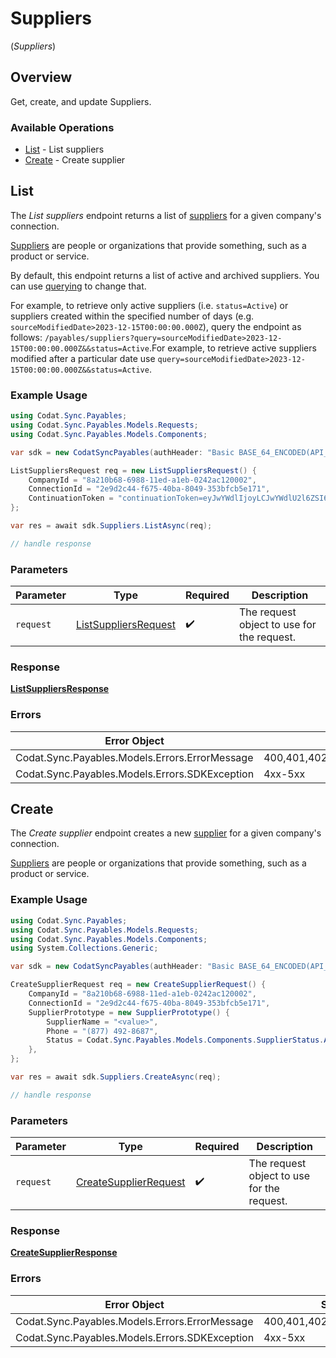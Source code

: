 # Suppliers
(*Suppliers*)

## Overview

Get, create, and update Suppliers.

### Available Operations

* [List](#list) - List suppliers
* [Create](#create) - Create supplier

## List

The *List suppliers* endpoint returns a list of [suppliers](https://docs.codat.io/sync-for-payables-api#/schemas/Supplier) for a given company's connection.

[Suppliers](https://docs.codat.io/sync-for-payables-api#/schemas/Supplier) are people or organizations that provide something, such as a product or service.

By default, this endpoint returns a list of active and archived suppliers. You can use [querying](https://docs.codat.io/using-the-api/querying) to change that. 

For example, to retrieve only active suppliers (i.e. `status=Active`) or suppliers created within the specified number of days (e.g. `sourceModifiedDate>2023-12-15T00:00:00.000Z`), query the endpoint as follows: `/payables/suppliers?query=sourceModifiedDate>2023-12-15T00:00:00.000Z&&status=Active`.For example, to retrieve active suppliers modified after a particular date use `query=sourceModifiedDate>2023-12-15T00:00:00.000Z&&status=Active`.

### Example Usage

```csharp
using Codat.Sync.Payables;
using Codat.Sync.Payables.Models.Requests;
using Codat.Sync.Payables.Models.Components;

var sdk = new CodatSyncPayables(authHeader: "Basic BASE_64_ENCODED(API_KEY)");

ListSuppliersRequest req = new ListSuppliersRequest() {
    CompanyId = "8a210b68-6988-11ed-a1eb-0242ac120002",
    ConnectionId = "2e9d2c44-f675-40ba-8049-353bfcb5e171",
    ContinuationToken = "continuationToken=eyJwYWdlIjoyLCJwYWdlU2l6ZSI6MTAwLCJwYWdlQ291bnQiOjExfQ==",
};

var res = await sdk.Suppliers.ListAsync(req);

// handle response
```

### Parameters

| Parameter                                                             | Type                                                                  | Required                                                              | Description                                                           |
| --------------------------------------------------------------------- | --------------------------------------------------------------------- | --------------------------------------------------------------------- | --------------------------------------------------------------------- |
| `request`                                                             | [ListSuppliersRequest](../../Models/Requests/ListSuppliersRequest.md) | :heavy_check_mark:                                                    | The request object to use for the request.                            |

### Response

**[ListSuppliersResponse](../../Models/Requests/ListSuppliersResponse.md)**

### Errors

| Error Object                                   | Status Code                                    | Content Type                                   |
| ---------------------------------------------- | ---------------------------------------------- | ---------------------------------------------- |
| Codat.Sync.Payables.Models.Errors.ErrorMessage | 400,401,402,403,404,409,429,500,503            | application/json                               |
| Codat.Sync.Payables.Models.Errors.SDKException | 4xx-5xx                                        | */*                                            |


## Create

The *Create supplier* endpoint creates a new [supplier](https://docs.codat.io/sync-for-payables-api#/schemas/Supplier) for a given company's connection.

[Suppliers](https://docs.codat.io/sync-for-payables-api#/schemas/Supplier) are people or organizations that provide something, such as a product or service.


### Example Usage

```csharp
using Codat.Sync.Payables;
using Codat.Sync.Payables.Models.Requests;
using Codat.Sync.Payables.Models.Components;
using System.Collections.Generic;

var sdk = new CodatSyncPayables(authHeader: "Basic BASE_64_ENCODED(API_KEY)");

CreateSupplierRequest req = new CreateSupplierRequest() {
    CompanyId = "8a210b68-6988-11ed-a1eb-0242ac120002",
    ConnectionId = "2e9d2c44-f675-40ba-8049-353bfcb5e171",
    SupplierPrototype = new SupplierPrototype() {
        SupplierName = "<value>",
        Phone = "(877) 492-8687",
        Status = Codat.Sync.Payables.Models.Components.SupplierStatus.Active,
    },
};

var res = await sdk.Suppliers.CreateAsync(req);

// handle response
```

### Parameters

| Parameter                                                               | Type                                                                    | Required                                                                | Description                                                             |
| ----------------------------------------------------------------------- | ----------------------------------------------------------------------- | ----------------------------------------------------------------------- | ----------------------------------------------------------------------- |
| `request`                                                               | [CreateSupplierRequest](../../Models/Requests/CreateSupplierRequest.md) | :heavy_check_mark:                                                      | The request object to use for the request.                              |

### Response

**[CreateSupplierResponse](../../Models/Requests/CreateSupplierResponse.md)**

### Errors

| Error Object                                   | Status Code                                    | Content Type                                   |
| ---------------------------------------------- | ---------------------------------------------- | ---------------------------------------------- |
| Codat.Sync.Payables.Models.Errors.ErrorMessage | 400,401,402,403,404,429,500,503                | application/json                               |
| Codat.Sync.Payables.Models.Errors.SDKException | 4xx-5xx                                        | */*                                            |
